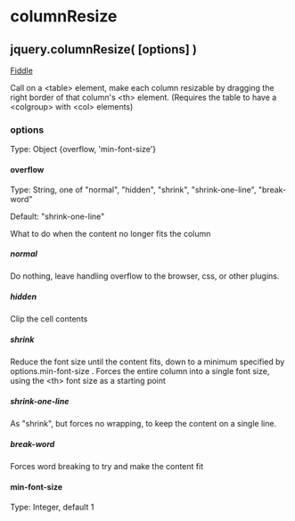 # columnResize
## jquery.columnResize( [options] )
[Fiddle](http://jsfiddle.net/PeterChaplin/ft1hrw6n/)

Call on a \<table> element, make each column resizable by dragging the right border of that column's \<th> element.
(Requires the table to have a \<colgroup> with \<col> elements)

### options
Type: Object {overflow, 'min-font-size'}

#### overflow
Type: String, one of "normal", "hidden", "shrink", "shrink-one-line", "break-word"

Default: "shrink-one-line"

What to do when the content no longer fits the column

##### normal
Do nothing, leave handling overflow to the browser, css, or other plugins.

##### hidden
Clip the cell contents

##### shrink
Reduce the font size until the content fits, down to a minimum specified by options.min-font-size . Forces the entire column into a single font size, using the \<th> font size as a starting point

##### shrink-one-line
As "shrink", but forces no wrapping, to keep the content on a single line.

##### break-word
Forces word breaking to try and make the content fit

#### min-font-size
Type: Integer, default 1